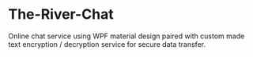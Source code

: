 # The-River-Chat
Online chat service using WPF material design paired with custom made text encryption / decryption service for secure data transfer.

```mermaid 

```
